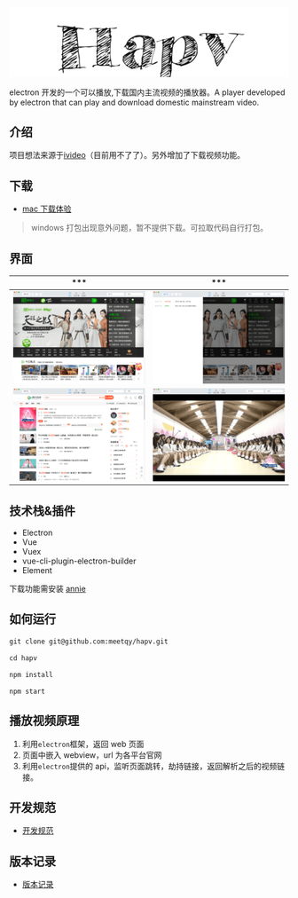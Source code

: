 <p align="center"><img src="./hapv.png" alt="hapv"></p>

electron 开发的一个可以播放,下载国内主流视频的播放器。A player developed by electron that can play and download domestic mainstream video.

## 介绍

项目想法来源于[ivideo](https://github.com/phobal/ivideo)（目前用不了了）。另外增加了下载视频功能。

## 下载

- [mac 下载体验](https://gitee.com/meetqy/hapv/releases)

> windows 打包出现意外问题，暂不提供下载。可拉取代码自行打包。

## 界面

|            \*\*\*            |            \*\*\*            |
| :--------------------------: | :--------------------------: |
| <img src='./preview/1.png' > | <img src='./preview/4.png' > |
| <img src='./preview/2.png' > | <img src='./preview/3.png' > |

## 技术栈&插件

- Electron
- Vue
- Vuex
- vue-cli-plugin-electron-builder
- Element

下载功能需安装 [annie](https://github.com/iawia002/annie)

## 如何运行

```
git clone git@github.com:meetqy/hapv.git
```

```
cd hapv
```

```
npm install
```

```
npm start
```

## 播放视频原理

1. 利用`electron`框架，返回 web 页面
2. 页面中嵌入 webview，url 为各平台官网
3. 利用`electron`提供的 api，监听页面跳转，劫持链接，返回解析之后的视频链接。

## 开发规范

- [开发规范](./开发规范.md)

## 版本记录

- [版本记录](./版本记录.md)
